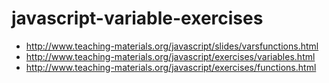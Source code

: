 # javascript-variable-exercises

- http://www.teaching-materials.org/javascript/slides/varsfunctions.html
- http://www.teaching-materials.org/javascript/exercises/variables.html
- http://www.teaching-materials.org/javascript/exercises/functions.html

